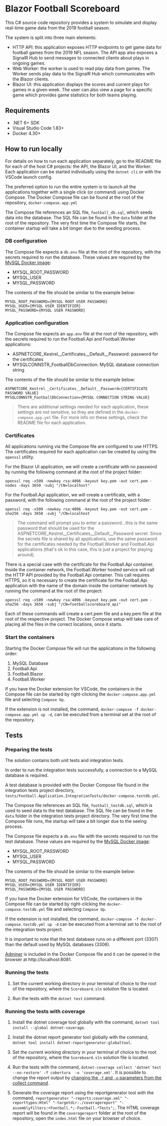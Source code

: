 # Blazor Football Scoreboard

This C# source code repository provides a system to simulate and display real-time game data from the 2019 football season.

The system is split into three main elements:
- HTTP API: this application exposes HTTP endpoints to get game data for football games from the 2019 NFL season. The API app also exposes a SignalR Hub to send messages to connected clients about plays in ongoing games.
- Web Worker: the worker is used to read play data from games. The Worker sends play data to the SignalR Hub which communicates with the Blazor clients.
- Blazor UI: this application displays the scores and current plays for games in a given week. The user can also view a page for a specific game which provides game statistics for both teams playing.

## Requirements

- .NET 6+ SDK
- Visual Studio Code 1.83+
- Docker 4.30+

## How to run locally

For details on how to run each application separately, go to the README file for each of the host C# projects: the API, the Blazor UI, and the Worker. Each application can be started individually using the `dotnet cli` or with the VSCode launch config.

The preferred option to run the entire system is to launch all the applications together with a single click (or command) using Docker Compose. The Docker Compose file can be found at the root of the repository, `docker-compose.app.yml`

The Compose file references an SQL file, `football_db.sql`, which seeds data into the database. The SQL file can be found in the `data` folder at the root of the repository. The very first time the Compose file starts, the container startup will take a bit longer due to the seeding process.

### DB configuration

The Compose file expects a `db.env` file at the root of the repository, with the secrets required to run the database. These values are required by the [MySQL Docker image](https://hub.docker.com/_/mysql/):

- MYSQL_ROOT_PASSWORD
- MYSQL_USER
- MYSQL_PASSWORD

The contents of the file should be similar to the example below:

```
MYSQL_ROOT_PASSWORD={MYSQL ROOT USER PASSWORD}
MYSQL_USER={MYSQL USER IDENTIFIER}
MYSQL_PASSWORD={MYSQL USER PASSWORD}
```

### Application configuration

The Compose file expects an `app.env` file at the root of the repository, with the secrets required to run the Football.Api and Football.Worker applications:

- ASPNETCORE_Kestrel__Certificates__Default__Password: password for the certificates
- MYSQLCONNSTR_FootballDbConnection: MySQL database connection string

The contents of the file should be similar to the example below:

```
ASPNETCORE_Kestrel__Certificates__Default__Password={CERTIFICATE PASSWORD VALUE}
MYSQLCONNSTR_FootballDbConnection={MYSQL CONNECTION STRING VALUE}
```

> There are additional settings needed for each application, these settings are not sensitive, so they are defined in the `docker-compose.app.yml` file. For more info on these settings, check the README file for each application.

### Certificates

All applications running via the Compose file are configured to use HTTPS. The certificates required for each application can be created by using the `openssl` utility.

For the Blazor UI application, we will create a certificate with no password by running the following command at the root of the project folder:

```
openssl req -x509 -newkey rsa:4096 -keyout key.pem -out cert.pem -nodes -days 3650 -subj "/CN=localhost"
```

For the Football.Api application, we will create a certificate, with a password, with the following command at the root of the project folder:

```
openssl req -x509 -newkey rsa:4096 -keyout key.pem -out cert.pem -sha256 -days 3650 -subj "/CN=localhost
```

> The command will prompt you to enter a password...this is the same password that should be used for the ASPNETCORE_Kestrel__Certificates__Default__Password secret. Since the secrets file is shared by all applications, use the same password for the certificates needed by the Football.Worker and Football.Api applications (that's ok in this case, this is just a project for playing around).

There is a special case with the certificate for the Football.Api container. Inside the container network, the Football.Worker hosted service will call the HTTP API provided by the Football.Api container. This call requires HTTPS, so it is necessary to create the certificate for the Football.Api application with the name of the domain inside the container network by running the command at the root of the project:

```
openssl req -x509 -newkey rsa:4096 -keyout key.pem -out cert.pem -sha256 -days 3650 -subj "/CN=footballscoreboard_api"
```

Each of these commands will create a cert.pem file and a key.pem file at the root of the respective project. The Docker Compose setup will take care of placing all the files in the correct locations, once it starts.

### Start the containers

Starting the Docker Compose file will run the applications in the following order:

1. MySQL Database
2. Football.Api
3. Football.Blazor
4. Football.Worker

If you have the Docker extension for VSCode, the containers in the Compose file can be started by right-clicking the `docker-compose.app.yml` file and selecting `Compose Up`.

If the extension is not installed, the command, `docker-compose -f docker-compose.app.yml up -d`, can be executed from a terminal set at the root of the repository.

## Tests

### Preparing the tests

The solution contains both unit tests and integration tests.

In order to run the integration tests successfully, a connection to a MySQL database is required.

A test database is provided with the Docker Compose file found in the integration tests project directory, `tests/Football.Application.IntegrationTests/docker-compose.testdb.yml`.

The Compose file references an SQL file, `football_testdb.sql`, which is used to seed data to the test database. The SQL file can be found in the `data` folder in the integration tests project directory. The very first time the Compose file runs, the startup will take a bit longer due to the seeing process.

The Compose file expects a `db.env` file with the secrets required to run the test database. These values are required by the [MySQL Docker image](https://hub.docker.com/_/mysql/):

- MYSQL_ROOT_PASSWORD
- MYSQL_USER
- MYSQL_PASSWORD

The contents of the file should be similar to the example below:

```
MYSQL_ROOT_PASSWORD={MYSQL ROOT USER PASSWORD}
MYSQL_USER={MYSQL USER IDENTIFIER}
MYSQL_PASSWORD={MYSQL USER PASSWORD}
```

If you have the Docker extension for VSCode, the containers in the Compose file can be started by right-clicking the `docker-compose.testdb.yml` file and selecting `Compose Up`.

If the extension is not installed, the command, `docker-compose -f docker-compose.testdb.yml up -d` can be executed from a terminal set to the root of the integration tests project.

It is important to note that the test database runs on a different port (3307) than the default used by MySQL databases (3306).

[Adminer](https://www.adminer.org/) is included in the Docker Compose file and it can be opened in the browser at http://localhost:8081.

### Running the tests

1. Set the current working directory in your terminal of choice to the root of the repository, where the `Scoreboard.sln` solution file is located.

2. Run the tests with the `dotnet test` command.

### Running the tests with coverage

1. Install the dotnet coverage tool globally with the command, `dotnet tool install --global dotnet-coverage`.

2. Install the dotnet report generator tool globally with the command, `dotnet tool install dotnet-reportgenerator-globaltool`.

3. Set the current working directory in your terminal of choice to the root of the repository, where the `Scoreboard.sln` solution file is located.

4. Run the tests with the command, `dotnet-coverage collect 'dotnet test --no-restore' -f cobertura  -o 'coverage.xml'`. It is possible to change the report output by [changing the `-f` and `-o` parameters from the collect command](https://learn.microsoft.com/en-us/dotnet/core/additional-tools/dotnet-coverage#dotnet-coverage-collect).

5. Generate the coverage report using the reportgenerator tool with the command, `reportgenerator "-reports:coverage.xml" "-reporttypes:Html" "-targetdir:./coveragereport" "-assemblyfilters:+Football.*;-Football.*Tests";`. The HTML coverage report will be found in the `coveragereport` folder at the root of the repository, open the `index.html` file on your browser of choice.
